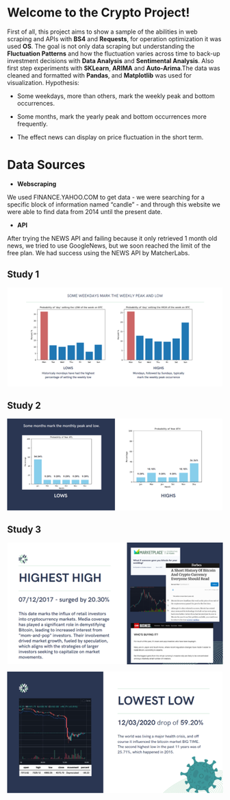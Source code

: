 # Welcome to the Crypto Project!

First of all, this project aims to show a sample of the abilities in web scraping and APIs with **BS4** and **Requests**, for operation optimization it was used **OS**. The goal is not only data scraping but understanding the **Fluctuation Patterns** and how the fluctuation varies across time to back-up investment decisions with **Data Analysis** and **Sentimental Analysis**. Also first step experiments with **SKLearn**, **ARIMA** and **Auto-Arima**.The data was cleaned and formatted with **Pandas**, and **Matplotlib** was used for visualization. Hypothesis:

- Some weekdays, more than others, mark the weekly peak and bottom occurrences.

- Some months, mark the yearly peak and bottom occurrences more frequently.

- The effect news can display on price fluctuation in the short term.


# Data Sources

- **Webscraping**

We used FINANCE.YAHOO.COM to get data - we were searching for a specific block of information named “candle” - and through this website we were able to find data from 2014 until the present date.

- **API**

After trying the NEWS API and failing because it only retrieved 1 month old news, we tried to use GoogleNews, but we soon reached the limit of the free plan. We had success using the NEWS API by MatcherLabs.
	
## Study 1

![alt text](https://github.com/ElielVSAlmeida/Crypto-Project/blob/main/Graphics/study1.png)

## Study 2

![alt text](https://github.com/ElielVSAlmeida/Crypto-Project/blob/main/Graphics/study2.png)

## Study 3

![alt text](https://github.com/ElielVSAlmeida/Crypto-Project/blob/main/Graphics/study3_1.png)


![alt text](https://github.com/ElielVSAlmeida/Crypto-Project/blob/main/Graphics/study3_2.png)
